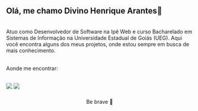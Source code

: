 
## Olá, me chamo Divino Henrique Arantes👋 
<br>
<div>
Atuo como Desenvolvedor de Software na Ipê Web e curso Bacharelado em Sistemas de Informação na Universidade Estadual de Goiás (UEG). Aqui você encontra alguns dos meus projetos, onde estou sempre em busca de mais conhecimento.
</div><br>

 Aonde me encontrar:

</div><br>
  <a href="https://www.linkedin.com/in/dhenriquearantes" target="_blank"><img src="https://img.shields.io/badge/-LinkedIn-%230077B5?style=for-the-badge&logo=linkedin&logoColor=white" target="_blank"></a> 
  <a href = "mailto:dhenriquearantes@gmail.com"><img src="https://img.shields.io/badge/-Gmail-%23333?style=for-the-badge&logo=gmail&logoColor=white" target="_blank"></a>
 </div>

 ### 
 <div align="center">
  Be brave 🎯
 </div>
